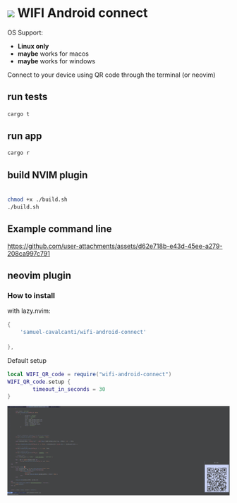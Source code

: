 

# <img src="https://github.com/user-attachments/assets/8039cbdc-8bec-487d-8dae-0448d8575f0b" width="30"/>  WIFI Android connect 

OS Support:

- **Linux only**
- **maybe** works for macos
- **maybe** works for windows


Connect to your device using QR code through the terminal (or neovim)

## run tests

```bash
cargo t
```

## run app

```bash
cargo r
```

## build NVIM plugin

```bash

chmod +x ./build.sh
./build.sh
```

## Example command line

https://github.com/user-attachments/assets/d62e718b-e43d-45ee-a279-208ca997c791

## neovim plugin

### How to install

with lazy.nvim:

```lua
{
    'samuel-cavalcanti/wifi-android-connect'

},
```

Default setup

```lua
local WIFI_QR_code = require("wifi-android-connect")
WIFI_QR_code.setup {
        timeout_in_seconds = 30
}
```

![](./docs/nvim_example.png)
